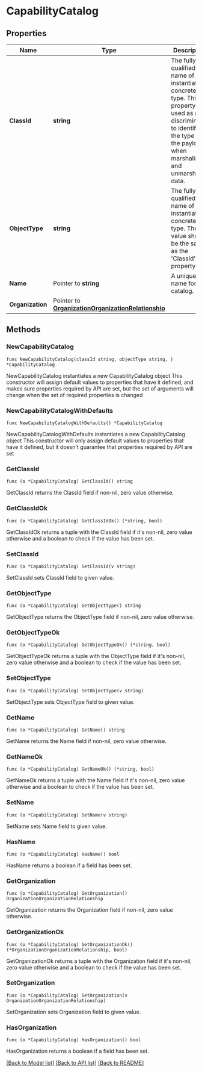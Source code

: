 # CapabilityCatalog

## Properties

Name | Type | Description | Notes
------------ | ------------- | ------------- | -------------
**ClassId** | **string** | The fully-qualified name of the instantiated, concrete type. This property is used as a discriminator to identify the type of the payload when marshaling and unmarshaling data. | [default to "capability.Catalog"]
**ObjectType** | **string** | The fully-qualified name of the instantiated, concrete type. The value should be the same as the &#39;ClassId&#39; property. | [default to "capability.Catalog"]
**Name** | Pointer to **string** | A unique name for the catalog. | [optional] 
**Organization** | Pointer to [**OrganizationOrganizationRelationship**](OrganizationOrganizationRelationship.md) |  | [optional] 

## Methods

### NewCapabilityCatalog

`func NewCapabilityCatalog(classId string, objectType string, ) *CapabilityCatalog`

NewCapabilityCatalog instantiates a new CapabilityCatalog object
This constructor will assign default values to properties that have it defined,
and makes sure properties required by API are set, but the set of arguments
will change when the set of required properties is changed

### NewCapabilityCatalogWithDefaults

`func NewCapabilityCatalogWithDefaults() *CapabilityCatalog`

NewCapabilityCatalogWithDefaults instantiates a new CapabilityCatalog object
This constructor will only assign default values to properties that have it defined,
but it doesn't guarantee that properties required by API are set

### GetClassId

`func (o *CapabilityCatalog) GetClassId() string`

GetClassId returns the ClassId field if non-nil, zero value otherwise.

### GetClassIdOk

`func (o *CapabilityCatalog) GetClassIdOk() (*string, bool)`

GetClassIdOk returns a tuple with the ClassId field if it's non-nil, zero value otherwise
and a boolean to check if the value has been set.

### SetClassId

`func (o *CapabilityCatalog) SetClassId(v string)`

SetClassId sets ClassId field to given value.


### GetObjectType

`func (o *CapabilityCatalog) GetObjectType() string`

GetObjectType returns the ObjectType field if non-nil, zero value otherwise.

### GetObjectTypeOk

`func (o *CapabilityCatalog) GetObjectTypeOk() (*string, bool)`

GetObjectTypeOk returns a tuple with the ObjectType field if it's non-nil, zero value otherwise
and a boolean to check if the value has been set.

### SetObjectType

`func (o *CapabilityCatalog) SetObjectType(v string)`

SetObjectType sets ObjectType field to given value.


### GetName

`func (o *CapabilityCatalog) GetName() string`

GetName returns the Name field if non-nil, zero value otherwise.

### GetNameOk

`func (o *CapabilityCatalog) GetNameOk() (*string, bool)`

GetNameOk returns a tuple with the Name field if it's non-nil, zero value otherwise
and a boolean to check if the value has been set.

### SetName

`func (o *CapabilityCatalog) SetName(v string)`

SetName sets Name field to given value.

### HasName

`func (o *CapabilityCatalog) HasName() bool`

HasName returns a boolean if a field has been set.

### GetOrganization

`func (o *CapabilityCatalog) GetOrganization() OrganizationOrganizationRelationship`

GetOrganization returns the Organization field if non-nil, zero value otherwise.

### GetOrganizationOk

`func (o *CapabilityCatalog) GetOrganizationOk() (*OrganizationOrganizationRelationship, bool)`

GetOrganizationOk returns a tuple with the Organization field if it's non-nil, zero value otherwise
and a boolean to check if the value has been set.

### SetOrganization

`func (o *CapabilityCatalog) SetOrganization(v OrganizationOrganizationRelationship)`

SetOrganization sets Organization field to given value.

### HasOrganization

`func (o *CapabilityCatalog) HasOrganization() bool`

HasOrganization returns a boolean if a field has been set.


[[Back to Model list]](../README.md#documentation-for-models) [[Back to API list]](../README.md#documentation-for-api-endpoints) [[Back to README]](../README.md)



